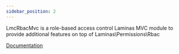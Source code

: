 ```yaml
---
sidebar_position: 2
---
```

LmcRbacMvc is a role-based access control Laminas MVC module to provide additional features on top of Laminas\Permissions\Rbac

[Documentation](lmc-rbac-mvc/intro)